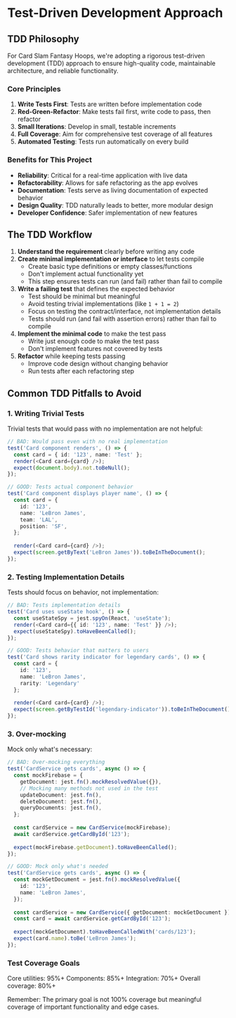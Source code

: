 # Test-Driven Development Approach

## TDD Philosophy

For Card Slam Fantasy Hoops, we're adopting a rigorous test-driven development (TDD) approach to ensure high-quality code, maintainable architecture, and reliable functionality.

### Core Principles

1. **Write Tests First**: Tests are written before implementation code
2. **Red-Green-Refactor**: Make tests fail first, write code to pass, then refactor
3. **Small Iterations**: Develop in small, testable increments
4. **Full Coverage**: Aim for comprehensive test coverage of all features
5. **Automated Testing**: Tests run automatically on every build

### Benefits for This Project

- **Reliability**: Critical for a real-time application with live data
- **Refactorability**: Allows for safe refactoring as the app evolves
- **Documentation**: Tests serve as living documentation of expected behavior
- **Design Quality**: TDD naturally leads to better, more modular design
- **Developer Confidence**: Safer implementation of new features

## The TDD Workflow

1. **Understand the requirement** clearly before writing any code
2. **Create minimal implementation or interface** to let tests compile
   - Create basic type definitions or empty classes/functions
   - Don't implement actual functionality yet
   - This step ensures tests can run (and fail) rather than fail to compile
3. **Write a failing test** that defines the expected behavior
   - Test should be minimal but meaningful
   - Avoid testing trivial implementations (like `1 + 1 = 2`)
   - Focus on testing the contract/interface, not implementation details
   - Tests should run (and fail with assertion errors) rather than fail to compile
4. **Implement the minimal code** to make the test pass
   - Write just enough code to make the test pass
   - Don't implement features not covered by tests
5. **Refactor** while keeping tests passing
   - Improve code design without changing behavior
   - Run tests after each refactoring step

## Common TDD Pitfalls to Avoid

### 1. Writing Trivial Tests
Trivial tests that would pass with no implementation are not helpful:

```typescript
// BAD: Would pass even with no real implementation
test('Card component renders', () => {
  const card = { id: '123', name: 'Test' };
  render(<Card card={card} />);
  expect(document.body).not.toBeNull();
});

// GOOD: Tests actual component behavior
test('Card component displays player name', () => {
  const card = {
    id: '123',
    name: 'LeBron James',
    team: 'LAL',
    position: 'SF',
  };
  
  render(<Card card={card} />);
  expect(screen.getByText('LeBron James')).toBeInTheDocument();
});
```

### 2. Testing Implementation Details
Tests should focus on behavior, not implementation:
```typescript
// BAD: Tests implementation details
test('Card uses useState hook', () => {
  const useStateSpy = jest.spyOn(React, 'useState');
  render(<Card card={{ id: '123', name: 'Test' }} />);
  expect(useStateSpy).toHaveBeenCalled();
});

// GOOD: Tests behavior that matters to users
test('Card shows rarity indicator for legendary cards', () => {
  const card = {
    id: '123',
    name: 'LeBron James',
    rarity: 'Legendary'
  };
  
  render(<Card card={card} />);
  expect(screen.getByTestId('legendary-indicator')).toBeInTheDocument();
});
```

### 3. Over-mocking
Mock only what's necessary:
```typescript
// BAD: Over-mocking everything
test('CardService gets cards', async () => {
  const mockFirebase = {
    getDocument: jest.fn().mockResolvedValue({}),
    // Mocking many methods not used in the test
    updateDocument: jest.fn(),
    deleteDocument: jest.fn(),
    queryDocuments: jest.fn(),
  };
  
  const cardService = new CardService(mockFirebase);
  await cardService.getCardById('123');
  
  expect(mockFirebase.getDocument).toHaveBeenCalled();
});

// GOOD: Mock only what's needed
test('CardService gets cards', async () => {
  const mockGetDocument = jest.fn().mockResolvedValue({
    id: '123',
    name: 'LeBron James',
  });
  
  const cardService = new CardService({ getDocument: mockGetDocument });
  const card = await cardService.getCardById('123');
  
  expect(mockGetDocument).toHaveBeenCalledWith('cards/123');
  expect(card.name).toBe('LeBron James');
});
```
### Test Coverage Goals

Core utilities: 95%+
Components: 85%+
Integration: 70%+
Overall coverage: 80%+

Remember: The primary goal is not 100% coverage but meaningful coverage of important functionality and edge cases.
